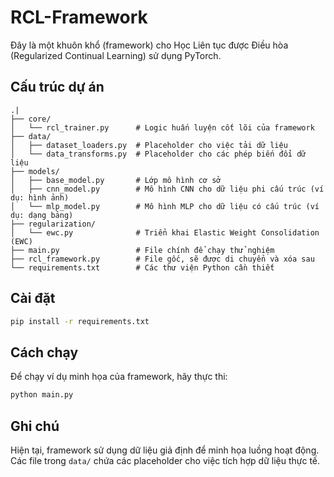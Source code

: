 # RCL-Framework

Đây là một khuôn khổ (framework) cho Học Liên tục được Điều hòa (Regularized Continual Learning) sử dụng PyTorch.

## Cấu trúc dự án

```
.|
├── core/
│   └── rcl_trainer.py      # Logic huấn luyện cốt lõi của framework
├── data/
│   ├── dataset_loaders.py  # Placeholder cho việc tải dữ liệu
│   └── data_transforms.py  # Placeholder cho các phép biến đổi dữ liệu
├── models/
│   ├── base_model.py       # Lớp mô hình cơ sở
│   ├── cnn_model.py        # Mô hình CNN cho dữ liệu phi cấu trúc (ví dụ: hình ảnh)
│   └── mlp_model.py        # Mô hình MLP cho dữ liệu có cấu trúc (ví dụ: dạng bảng)
├── regularization/
│   └── ewc.py              # Triển khai Elastic Weight Consolidation (EWC)
├── main.py                 # File chính để chạy thử nghiệm
├── rcl_framework.py        # File gốc, sẽ được di chuyển và xóa sau
└── requirements.txt        # Các thư viện Python cần thiết
```

## Cài đặt

```bash
pip install -r requirements.txt
```

## Cách chạy

Để chạy ví dụ minh họa của framework, hãy thực thi:

```bash
python main.py
```

## Ghi chú

Hiện tại, framework sử dụng dữ liệu giả định để minh họa luồng hoạt động. Các file trong `data/` chứa các placeholder cho việc tích hợp dữ liệu thực tế.
